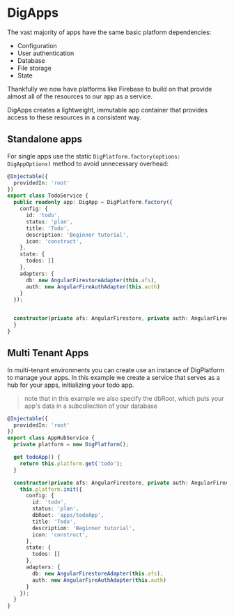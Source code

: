 # DigApps

The vast majority of apps have the same basic platform dependencies:

* Configuration
* User authentication
* Database
* File storage
* State

Thankfully we now have platforms like Firebase to build on that provide almost all of the resources to our app as a service.

DigApps creates a lightweight, immutable app container that provides access to these resources in a consistent way.

## Standalone apps

For single apps use the static `DigPlatform.factory(options: DigAppOptions)` method to avoid unnecessary overhead:

```typescript
@Injectable({
  providedIn: 'root'
})
export class TodoService {
  public readonly app: DigApp = DigPlatform.factory({
    config: {
      id: 'todo',
      status: 'plan',
      title: 'Todo',
      description: 'Beginner tutorial',
      icon: 'construct',
    },
    state: {
      todos: []
    },
    adapters: {
      db: new AngularFirestoreAdapter(this.afs),
      auth: new AngularFireAuthAdapter(this.auth)
    }
  });


  constructor(private afs: AngularFirestore, private auth: AngularFireAuth) {
  }
}
```

## Multi Tenant Apps

In multi-tenant environments you can create use an instance of DigPlatform to manage your apps. In this example
we create a service that serves as a hub for your apps, initializing your todo app.

> note that in this example we also specify the dbRoot, which puts your app's data in a subcollection of your database

```typescript
@Injectable({
  providedIn: 'root'
})
export class AppHubService {
  private platform = new DigPlatform();

  get todoApp() {
    return this.platform.get('todo');
  }

  constructor(private afs: AngularFirestore, private auth: AngularFireAuth) {
    this.platform.init({
      config: {
        id: 'todo',
        status: 'plan',
        dbRoot: 'apps/todoApp',
        title: 'Todo',
        description: 'Beginner tutorial',
        icon: 'construct',
      },
      state: {
        todos: []
      },
      adapters: {
        db: new AngularFirestoreAdapter(this.afs),
        auth: new AngularFireAuthAdapter(this.auth)
      }
    });
  }
}
```


